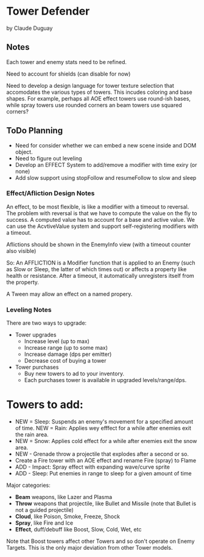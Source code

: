 # Tower Defender

by Claude Duguay

## Notes

Each tower and enemy stats need to be refined.

Need to account for shields (can disable for now)

Need to develop a design language for tower texture selection that accomodates
the various types of towers. This incudes coloring and base shapes. For example,
perhaps all AOE effect towers use round-ish bases, while spray towers use rounded
corners an beam towers use squared corners?  

## ToDo Planning

* Need for consider whether we can embed a new scene inside and DOM object.
* Need to figure out leveling
* Develop an EFFECT System to add/remove a modifier with time exiry (or none)
* Add slow support using stopFollow and resumeFollow to slow and sleep

### Effect/Afliction Design Notes

An effect, to be most flexible, is like a modifier with a timeout to reversal.
The problem with reversal is that we have to compute the value on the fly to
success. A computed value has to account for a base and active value.
We can use the AcvtiveValue system and support self-registering modifiers
with a timeout.

Aflictions should be shown in the EnemyInfo view (with a timeout counter
also visible)

So: An AFFLICTION is a Modifier function that is applied to an Enemy (such as
Slow or Sleep, the latter of which times out) or affects a property like health
or resistance. After a timeout, it automatically unregisters itself from the 
property.

A Tween may allow an effect on a named propery.

### Leveling Notes

There are two ways to upgrade:

* Tower upgrades
  * Increase level (up to max)
  * Increase range (up to some max)
  * Increase damage (dps per emitter)
  * Decrease cost of buying a tower
* Tower purchases
  * Buy new towers to ad to your inventory.
  * Each purchases tower is available in upgraded levels/range/dps.

# Towers to add:

* NEW = Sleep: Suspends an enemy's movement for a specified amount of time.
  NEW = Rain: Applies wey efffect for a while after enemies exit the rain area.
* NEW = Snow: Applies cold effect for a while after enemies exit the snow area.
* NEW - Grenade throw a projectile that explodes after a second or so.
* Create a Fire tower with an AOE effect and rename Fire (spray) to Flame
* ADD - Impact: Spray effect with expanding wave/curve sprite
* ADD - Sleep: Put enemies in range to sleep for a given amount of time

Major categories:

* **Beam** weapons, like Lazer and Plasma
* **Throw** weapons that projectile, like Bullet and Missile (note that Bullet is not a guided projectile)
* **Cloud**, like Poison, Smoke, Freeze, Shock
* **Spray**, like Fire and Ice
* **Effect**, duff/debuff like Boost, Slow, Cold, Wet, etc

Note that Boost towers affect other Towers and so don't operate on Enemy Targets.
This is the only major deviation from other Tower models.

